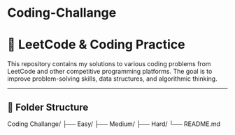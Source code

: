 # Coding-Challange

# 🚀 LeetCode & Coding Practice

This repository contains my solutions to various coding problems from LeetCode and other competitive programming platforms. The goal is to improve problem-solving skills, data structures, and algorithmic thinking.

---

## 📁 Folder Structure

Coding Challange/
├── Easy/
├── Medium/
├── Hard/
└── README.md
